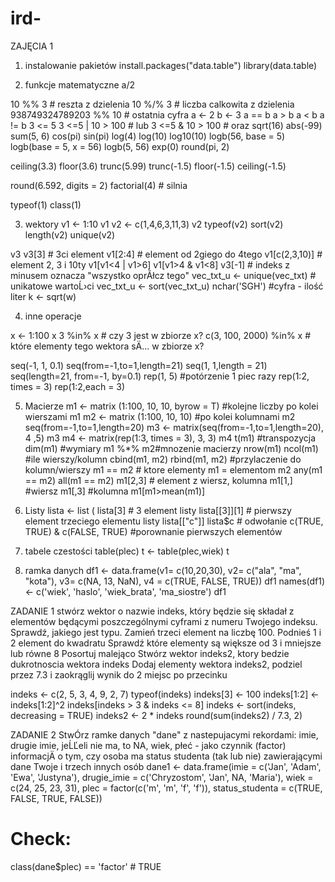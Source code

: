 # ird-
ZAJĘCIA 1

1. instalowanie pakietów
install.packages("data.table")
library(data.table)

2. funkcje matematyczne
a/2

10 %% 3   # reszta z dzielenia
10 %/% 3  # liczba calkowita z dzielenia
938749324789203 %% 10 # ostatnia cyfra
a <- 2
b <- 3
a == b
a > b
a < b
a != b
3 <= 5
3 <=5 | 10 > 100 # lub
3 <=5 & 10 > 100 # oraz
sqrt(16) 
abs(-99)
sum(5, 6)
cos(pi)
sin(pi)
log(4)
log(10)
log10(10)
logb(56, base = 5)
logb(base = 5, x = 56)
logb(5, 56)
exp(0)
round(pi, 2)

ceiling(3.3)
floor(3.6)
trunc(5.99)
trunc(-1.5)
floor(-1.5)
ceiling(-1.5)

round(6.592, digits = 2)
factorial(4) # silnia

typeof(1)
class(1)

3. wektory
v1 <- 1:10
v1
v2 <- c(1,4,6,3,11,3)
v2
typeof(v2)
sort(v2)
length(v2)
unique(v2)

v3
v3[3] # 3ci element
v1[2:4] # element od 2giego do 4tego
v1[c(2,3,10)] # element 2, 3 i 10ty
v1[v1<4 | v1>6]
v1[v1>4 & v1<8]
v3[-1] # indeks z minusem oznacza "wszystko oprĂłcz tego"
vec_txt_u <- unique(vec_txt) # unikatowe wartoĹ›ci
vec_txt_u <- sort(vec_txt_u)
nchar('SGH') #cyfra - ilość liter
k <- sqrt(w)

4. inne operacje

x <- 1:100
x
3 %in% x # czy 3 jest w zbiorze x?
c(3, 100, 2000) %in% x # które elementy tego wektora sÄ… w zbiorze x?

seq(-1, 1, 0.1)
seq(from=-1,to=1,length=21)
seq(1, 1,length = 21)
seq(length=21, from=-1, by=0.1)
rep(1, 5) #potórzenie 1 piec razy
rep(1:2, times = 3)
rep(1:2,each = 3)


5. Macierze
m1 <- matrix (1:100, 10, 10, byrow = T) #kolejne liczby po kolei wierszami
m1
m2 <- matrix (1:100, 10, 10) #po kolei kolumnami 
m2
seq(from=-1,to=1,length=20)
m3 <- matrix(seq(from=-1,to=1,length=20), 4 ,5)
m3
m4 <- matrix(rep(1:3, times = 3), 3, 3)
m4
t(m1) #transpozycja
dim(m1) #wymiary
m1 %*% m2#mnozenie macierzy
nrow(m1)
ncol(m1) #ile wierszy/kolumn
cbind(m1, m2)
rbind(m1, m2) #przylaczenie do kolumn/wierszy
m1 == m2 # ktore elementy m1 = elementom m2 
any(m1 == m2)
all(m1 == m2) 
m1[2,3] # element z wiersz, kolumna
m1[1,] #wiersz
m1[,3] #kolumna
m1[m1>mean(m1)]

6. Listy
lista <- list (
lista[3] # 3 element listy
lista[[3]][1]      # pierwszy element trzeciego elementu listy
lista[["c"]]
lista$c # odwołanie
c(TRUE, TRUE) &  c(FALSE, TRUE) #porownanie pierwszych elementów

7. tabele czestości
table(plec)
t <- table(plec,wiek)
t

8. ramka danych
df1 <- data.frame(v1= c(10,20,30), v2= c("ala", "ma", "kota"), v3= c(NA, 13, NaN), v4 = c(TRUE, FALSE, TRUE))
df1
names(df1) <- c('wiek', 'haslo', 'wiek_brata', 'ma_siostre')
df1

ZADANIE 1
stwórz wektor o nazwie indeks, który będzie się składał z elementów będącymi poszczególnymi cyframi z numeru Twojego indeksu. 
Sprawdź, jakiego jest typu. 
Zamień trzeci element na liczbę 100.
Podnieś 1 i 2 element do kwadratu
Sprawdź które elementy są większe od 3 i mniejsze lub równe 8
Posortuj malejąco
Stwórz wektor indeks2, ktory bedzie dukrotnoscia wektora indeks
Dodaj elementy wektora indeks2, podziel przez 7.3 i zaokrąglij wynik do 2 miejsc po przecinku

indeks <- c(2, 5, 3, 4, 9, 2, 7)
typeof(indeks)
indeks[3] <- 100
indeks[1:2] <- indeks[1:2]^2
indeks[indeks > 3 & indeks <= 8]
indeks <- sort(indeks, decreasing = TRUE)
indeks2 <- 2 * indeks
round(sum(indeks2) / 7.3, 2)

ZADANIE 2
StwÓrz ramke danych "dane" z nastepujacymi rekordami:
imie, drugie imie, jeĹĽeli nie ma, to NA, wiek, płeć - jako czynnik (factor)
informacjÄ o tym, czy osoba ma status studenta (tak lub nie)
zawierającymi dane Twoje i trzech innych osób 
dane1 <- data.frame(imie = c('Jan', 'Adam', 'Ewa', 'Justyna'),
                   drugie_imie = c('Chryzostom', 'Jan', NA, 'Maria'),
                   wiek = c(24, 25, 23, 31),
                   plec = factor(c('m', 'm', 'f', 'f')),
                   status_studenta = c(TRUE, FALSE, TRUE, FALSE))

# Check:
class(dane$plec) == 'factor' # TRUE





